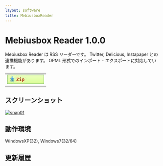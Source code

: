 ```yaml
---
layout: software
title: MebiusboxReader
---
```


# Mebiusbox Reader 1.0.0
Mebiusbox Reader は RSS リーダーです。
Twitter, Delicious, Instapaper との連携機能があります。
OPML 形式でのインポート・エクスポートに対応しています。

<table class="dl" cellpadding="0" cellspacing="0" border="0">
	<tr>
		<td>
			<a href="https://dl.dropboxusercontent.com/u/36645874/mebiusbox/MebiusboxReader.zip" target="_blank" onclick="ga('send','pageview',{'page':'/downloads/MebiusboxReader','Title':'MebiusboxReader'});">
				<img src="/assets/img/download_zip.jpg" />
			</a>
		</td>
	</tr>
</table>

## スクリーンショット
<div class="snap">
	<a class="fancybox" rel="snapg" href="{{ site.url }}/assets/img/MebiuboxReader_snap01.jpg">
		<img src="{{ site.url }}/assets/img/MebiusboxReader_snap01.jpg" width="320" height="172" alt="snap01" border="0" />
	</a>
	<br class="clear" />
</div>

## 動作環境
WindowsXP(32), Windows7(32/64)

## 更新履歴
